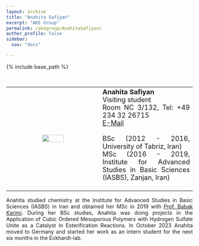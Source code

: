 ```yaml
---
layout: archive
title: "Anahita Safiyan"
excerpt: "AKE Group"
permalink: /akegroup/AnahitaSafiyan/
author_profile: false
sidebar:
  nav: "docs"

---
```


{% include base_path %}

<font size="2"><br/></font>
<table> <style>table, th, td {border: transparent;}</style> <tr>
<td style="width:50%;" align="center" valign="middle"><img src="https://AKEckhardt.github.io/images/AnahitaSafiyan_2023.jpg" width="50%" height="auto%" align="middle"></td>
<td style="width:50%;" align="justify" valign="middle">
<font size="4">
<b>Anahita Safiyan</b><br/>
Visiting student<br/>
Room NC 3/132, Tel: +49 234 32 26715<br/>
<a href="mailto:Anahita.Safiyanboldaji@ruhr-uni-bochum.de">E-Mail</a><br/>
<br/>
BSc (2012 - 2016, University of Tabriz, Iran)<br/>
MSc (2016 - 2019, Institute for Advanced Studies in Basic Sciences (IASBS), Zanjan, Iran)<br/>
<br/>

</font>
</td>
</tr></table>

<p style='text-align: justify;'>
Anahita studied chemistry at the Institute for Advanced Studies in Basic Sciences (IASBS) in Iran and obtained her MSc in 2019 with 
<a href="https://iasbs.ac.ir/~karimi/">Prof. Babak Karimi</a>. 
During her BSc studies, Anahita was doing projects in the Application of Cubic Ordered Mesoporous Polymers 
with Hydrogen Sulfate Unite as a Catalyst in Esterification Reactions. 
In October 2023  Anahita moved to Germany and started her work as an intern 
student for the next six months in the Eckhardt-lab. 
</p>









